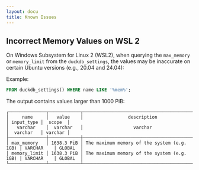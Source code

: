 ```yaml
---
layout: docu
title: Known Issues
---
```


## Incorrect Memory Values on WSL 2

On Windows Subsystem for Linux 2 (WSL2), when querying the `max_memory` or `memory_limit` from the `duckdb_settings`, the values may be inaccurate on certain Ubuntu versions (e.g., 20.04 and 24.04):

Example:

```sql
FROM duckdb_settings() WHERE name LIKE '%mem%';
```

The output contains values larger than 1000 PiB:

```text
┌──────────────┬────────────┬─────────────────────────────────────────────┬────────────┬─────────┐
│     name     │   value    │                 description                 │ input_type │  scope  │
│   varchar    │  varchar   │                   varchar                   │  varchar   │ varchar │
├──────────────┼────────────┼─────────────────────────────────────────────┼────────────┼─────────┤
│ max_memory   │ 1638.3 PiB │ The maximum memory of the system (e.g. 1GB) │ VARCHAR    │ GLOBAL  │
│ memory_limit │ 1638.3 PiB │ The maximum memory of the system (e.g. 1GB) │ VARCHAR    │ GLOBAL  │
└──────────────┴────────────┴─────────────────────────────────────────────┴────────────┴─────────┘
```

